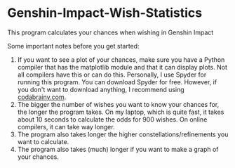 # Genshin-Impact-Wish-Statistics
This program calculates your chances when wishing in Genshin Impact

Some important notes before you get started:
1. If you want to see a plot of your chances, make sure you have a Python compiler that has the matplotlib module and that it can display plots.
   Not all compilers have this or can do this. Personally, I use Spyder for running this program. You can download Spyder for free.
   However, if you don't want to download anything, I recommend using [codabrainy.com](https://www.codabrainy.com/en/python-compiler/).
2. The bigger the number of wishes you want to know your chances for, the longer the program takes.
   On my laptop, which is quite fast, it takes about 10 seconds to calculate the odds for 900 wishes.
   On online compilers, it can take way longer.
3. The program also takes longer the higher constellations/refinements you want to calculate.
4. The program also takes (much) longer if you want to make a graph of your chances.
